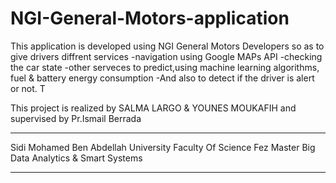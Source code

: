 # NGI-General-Motors-application
This application is developed  using NGI General Motors Developers so as to give drivers diffrent services 
-navigation using Google MAPs API
-checking the car state
-other serveces to predict,using machine learning algorithms, fuel & battery energy consumption
-And also to detect if the driver is alert or not. T

This project is realized by SALMA LARGO & YOUNES MOUKAFIH and supervised by Pr.Ismail Berrada

********************************************************************************************
Sidi Mohamed Ben Abdellah University
Faculty Of Science Fez
Master Big Data Analytics & Smart Systems

********************************************************************************************
